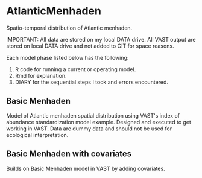 # AtlanticMenhaden
Spatio-temporal distribution of Atlantic menhaden.

IMPORTANT: All data are stored on my local DATA drive.
All VAST output are stored on local DATA drive and not added to GIT for space reasons.

Each model phase listed below has the following:
1. R code for running a current or operating model.
1. Rmd for explanation.
1. DIARY for the sequential steps I took and errors encountered.

## Basic Menhaden
Model of Atlantic menhaden spatial distribution using VAST's index of abundance standardization model example. Designed and executed to get working in VAST. Data are dummy data and should not be used for ecological interpretation.

## Basic Menhaden with covariates
Builds on Basic Menhaden model in VAST by adding covariates.